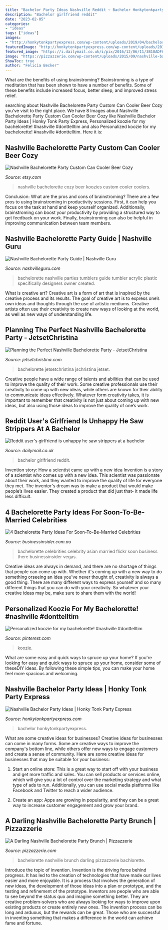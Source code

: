 ```yaml
---
title: "Bachelor Party Ideas Nashville Reddit ~ Bachelor Honkytonkpartyexpress"
description: "Bachelor girlfriend reddit"
date: "2023-02-05"
categories:
- "ideas"
tags: ["ideas"]
images:
- "http://honkytonkpartyexpress.com/wp-content/uploads/2019/04/bachelor-party-ideas-deserve-the-best.jpg"
featuredImage: "http://honkytonkpartyexpress.com/wp-content/uploads/2019/04/bachelor-party-ideas-deserve-the-best.jpg"
featured_image: "https://i.dailymail.co.uk/i/pix/2016/12/06/11/3B18ADFC00000578-0-image-a-3_1481024815674.jpg"
image: "https://pizzazzerie.com/wp-content/uploads/2015/09/nashville-bachelorette-party-brunch-8.jpg"
ShowToc: true
author: "Felicia Becker"
---
```



What are the benefits of using brainstroming?
Brainstroming is a type of meditation that has been shown to have a number of benefits. Some of these benefits include increased focus, better sleep, and improved stress relief.

	

		
searching about Nashville Bachelorette Party Custom Can Cooler Beer Cozy you've visit to the right place. We have 8 Images about Nashville Bachelorette Party Custom Can Cooler Beer Cozy like Nashville Bachelor Party Ideas | Honky Tonk Party Express, Personalized koozie for my bachelorette! #nashville #donttelltim and also Personalized koozie for my bachelorette! #nashville #donttelltim. Here it is:
		
    
## Nashville Bachelorette Party Custom Can Cooler Beer Cozy

<img loading=lazy src="https://img0.etsystatic.com/118/0/12065769/il_fullxfull.884156834_ked3.jpg" onerror="this.onerror=null;this.src='https://tse3.mm.bing.net/th?id=OIP.7-F0OJuM4mCSQrx9CQBxOQHaF7&amp;pid=15.1';" alt="Nashville Bachelorette Party Custom Can Cooler Beer Cozy">

_Source: etsy.com_

>nashville bachelorette cozy beer koozies custom cooler coolers. 

	

Conclusion: What are the pros and cons of brainstroming?
There are a few pros to using brainstroming in productivity sessions. First, it can help you focus on the task at hand and keep yourself organized. Additionally, brainstroming can boost your productivity by providing a structured way to get feedback on your work. Finally, brainstroming can also be helpful in improving communication between team members.

    
## Nashville Bachelorette Party Guide | Nashville Guru

<img loading=lazy src="http://nashvilleguru.com/officialwebsite/wp-content/uploads/2012/03/Nashville-Bachelorette-Party-Tumblers.jpg" onerror="this.onerror=null;this.src='https://tse1.mm.bing.net/th?id=OIP.G_3hX53q8CW2dJGddIw5LgHaFS&amp;pid=15.1';" alt="Nashville Bachelorette Party Guide | Nashville Guru">

_Source: nashvilleguru.com_

>bachelorette nashville parties tumblers guide tumbler acrylic plastic specifically designers owner created. 

	

What is creative art?
Creative art is a form of art that is inspired by the creative process and its results. The goal of creative art is to express one’s own ideas and thoughts through the use of artistic mediums. Creative artists often use their creativity to create new ways of looking at the world, as well as new ways of understanding life.

    
## Planning The Perfect Nashville Bachelorette Party - JetsetChristina

<img loading=lazy src="https://jschristina-wpengine.netdna-ssl.com/wp-content/uploads/2020/01/how-to-plan-perfect-nashville-bachelorette-party-tennessee-jetset-guide-834x1024.jpg" onerror="this.onerror=null;this.src='https://tse4.mm.bing.net/th?id=OIP.6FnJ5K7KFv7FGpDOFtYXkAHaJF&amp;pid=15.1';" alt="Planning the Perfect Nashville Bachelorette Party - JetsetChristina">

_Source: jetsetchristina.com_

>bachelorette jetsetchristina jschristina jetset. 

	

Creative people have a wide range of talents and abilities that can be used to improve the quality of their work. Some creative professionals use their creativity to come up with new ideas, while others are known for their ability to communicate ideas effectively. Whatever form creativity takes, it is important to remember that creativity is not just about coming up with new ideas, but also using those ideas to improve the quality of one’s work.

    
## Reddit User&#039;s Girlfriend Is Unhappy He Saw Strippers At A Bachelor

<img loading=lazy src="https://i.dailymail.co.uk/i/pix/2016/12/06/11/3B18ADFC00000578-0-image-a-3_1481024815674.jpg" onerror="this.onerror=null;this.src='https://tse2.mm.bing.net/th?id=OIP.0Ju9VoS_dvbiJiXws9k6ewHaEc&amp;pid=15.1';" alt="Reddit user&#039;s girlfriend is unhappy he saw strippers at a bachelor">

_Source: dailymail.co.uk_

>bachelor girlfriend reddit. 

	

Invention story: How a scientist came up with a new idea
Invention is a story of a scientist who comes up with a new idea. This scientist was passionate about their work, and they wanted to improve the quality of life for everyone they met. The inventor's dream was to make a product that would make people’s lives easier. They created a product that did just that- it made life less difficult.

    
## 4 Bachelorette Party Ideas For Soon-To-Be-Married Celebrities

<img loading=lazy src="https://static.businessinsider.com/image/4f624f386bb3f7b13e000002/image.jpg" onerror="this.onerror=null;this.src='https://tse3.mm.bing.net/th?id=OIP.ajN9fg-ErmlOrd6SIPGvGgHaFj&amp;pid=15.1';" alt="4 Bachelorette Party Ideas For Soon-To-Be-Married Celebrities">

_Source: businessinsider.com.au_

>bachelorette celebrities celebrity asian married flickr soon business there businessinsider vegas. 

	

Creative ideas are always in demand, and there are no shortage of things that people can come up with. Whether it's coming up with a new way to do something orseeing an idea you've never thought of, creativity is always a good thing. There are many different ways to express yourself and so many different things that you can do with your creativity. So whatever your creative ideas may be, make sure to share them with the world!

    
## Personalized Koozie For My Bachelorette! #nashville #donttelltim

<img loading=lazy src="https://i.pinimg.com/originals/5a/f0/41/5af041b78fe58ca94abc111236194b99.jpg" onerror="this.onerror=null;this.src='https://tse2.mm.bing.net/th?id=OIP.vuYjrxXVyi1z1dpQOrl4UwHaJ3&amp;pid=15.1';" alt="Personalized koozie for my bachelorette! #nashville #donttelltim">

_Source: pinterest.com_

>koozie. 

	

What are some easy and quick ways to spruce up your home?
If you're looking for easy and quick ways to spruce up your home, consider some of theseDIY ideas. By following these simple tips, you can make your home feel more spacious and welcoming.

    
## Nashville Bachelor Party Ideas | Honky Tonk Party Express

<img loading=lazy src="http://honkytonkpartyexpress.com/wp-content/uploads/2019/04/bachelor-party-ideas-deserve-the-best.jpg" onerror="this.onerror=null;this.src='https://tse3.mm.bing.net/th?id=OIP.-R6ugSMDlb7DzKGoFc1v0gHaC9&amp;pid=15.1';" alt="Nashville Bachelor Party Ideas | Honky Tonk Party Express">

_Source: honkytonkpartyexpress.com_

>bachelor honkytonkpartyexpress. 

	

What are some creative ideas for businesses?
Creative ideas for businesses can come in many forms. Some are creative ways to improve the company's bottom line, while others offer new ways to engage customers and create a sense of community. Here are some creative ideas for businesses that may be suitable for your business:
1. Start an online store: This is a great way to start off with your business and get more traffic and sales. You can sell products or services online, which will give you a lot of control over the marketing strategy and what type of ads to run. Additionally, you can use social media platforms like Facebook and Twitter to reach a wider audience.

2. Create an app: Apps are growing in popularity, and they can be a great way to increase customer engagement and grow your brand.

    
## A Darling Nashville Bachelorette Party Brunch | Pizzazzerie

<img loading=lazy src="https://pizzazzerie.com/wp-content/uploads/2015/09/nashville-bachelorette-party-brunch-8.jpg" onerror="this.onerror=null;this.src='https://tse4.mm.bing.net/th?id=OIP.7RzVSVreHrFM6e45BmbEngHaQP&amp;pid=15.1';" alt="A Darling Nashville Bachelorette Party Brunch | Pizzazzerie">

_Source: pizzazzerie.com_

>bachelorette nashville brunch darling pizzazzerie bachlorette. 

	

Introduce the topic of invention.
Invention is the driving force behind progress. It has led to the creation of technologies that have made our lives easier and more enjoyable. It is a process that involves the generation of new ideas, the development of those ideas into a plan or prototype, and the testing and refinement of the prototype. Inventors are people who are able to see beyond the status quo and imagine something better. They are creative problem-solvers who are always looking for ways to improve upon existing products or create entirely new ones. The invention process can be long and arduous, but the rewards can be great. Those who are successful in inventing something that makes a difference in the world can achieve fame and fortune.

